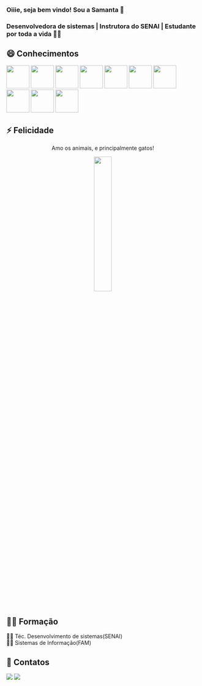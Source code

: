 ### Oiiie, seja bem vindo! Sou a Samanta 👋
### Desenvolvedora de sistemas | Instrutora do SENAI | Estudante por toda a vida 👩‍💻

## 😄 Conhecimentos
<div style="display: inline_block">
  <img height="60" windth="60" src="https://cdn.jsdelivr.net/gh/devicons/devicon/icons/php/php-original.svg">
  <img height="60" windth="60" src="https://cdn.jsdelivr.net/gh/devicons/devicon/icons/csharp/csharp-original.svg">
  <img height="60" windth="60" src="https://cdn.jsdelivr.net/gh/devicons/devicon/icons/javascript/javascript-original.svg" />
  <img height="60" windth="60" src="https://cdn.jsdelivr.net/gh/devicons/devicon/icons/angularjs/angularjs-original.svg">
  <img height="60" windth="60" src="https://cdn.jsdelivr.net/gh/devicons/devicon/icons/mysql/mysql-original-wordmark.svg" />
  <img height="60" windth="60" src="https://cdn.jsdelivr.net/gh/devicons/devicon/icons/microsoftsqlserver/microsoftsqlserver-plain.svg" >
  <img  height="60" windth="60" src="https://cdn.jsdelivr.net/gh/devicons/devicon/icons/react/react-original-wordmark.svg" />
  <img  height="60" windth="60" src="https://cdn.jsdelivr.net/gh/devicons/devicon/icons/html5/html5-original.svg" />
  <img  height="60" windth="60" src="https://cdn.jsdelivr.net/gh/devicons/devicon/icons/css3/css3-original.svg" />
  <img  height="60" windth="60" src="https://cdn.jsdelivr.net/gh/devicons/devicon/icons/bootstrap/bootstrap-original.svg" />
</div>

## ⚡ Felicidade
<div align="center">
  <p> Amo os animais, e principalmente gatos! </p>
<img width="30%" height="30%"  src="https://cdn.pixabay.com/animation/2023/05/17/16/04/16-04-26-783_512.gif"/>
</div>

## 👩‍🎓 Formação
<div style="display: block">
  👩‍💻 Téc. Desenvolvimento de sistemas(SENAI)<br>
  👩‍💻 Sistemas de Informação(FAM)
  </div>

## 💬 Contatos
<div id="badges">
  <a href = "mailto:samanta.melissa13@gmail.com"><img src="https://img.shields.io/badge/Hotmail-D14836?style=for-the-badge&logo=gmail&logoColor=white" target="_blank"></a>
<a href = "https://www.linkedin.com/in/samanta-nascimento-593057173/" target="_blank"><img src="https://img.shields.io/badge/linkedin-%230077B5.svg?&style=for-the-badge&logo=linkedin&logoColor=white"></a>

</div>
